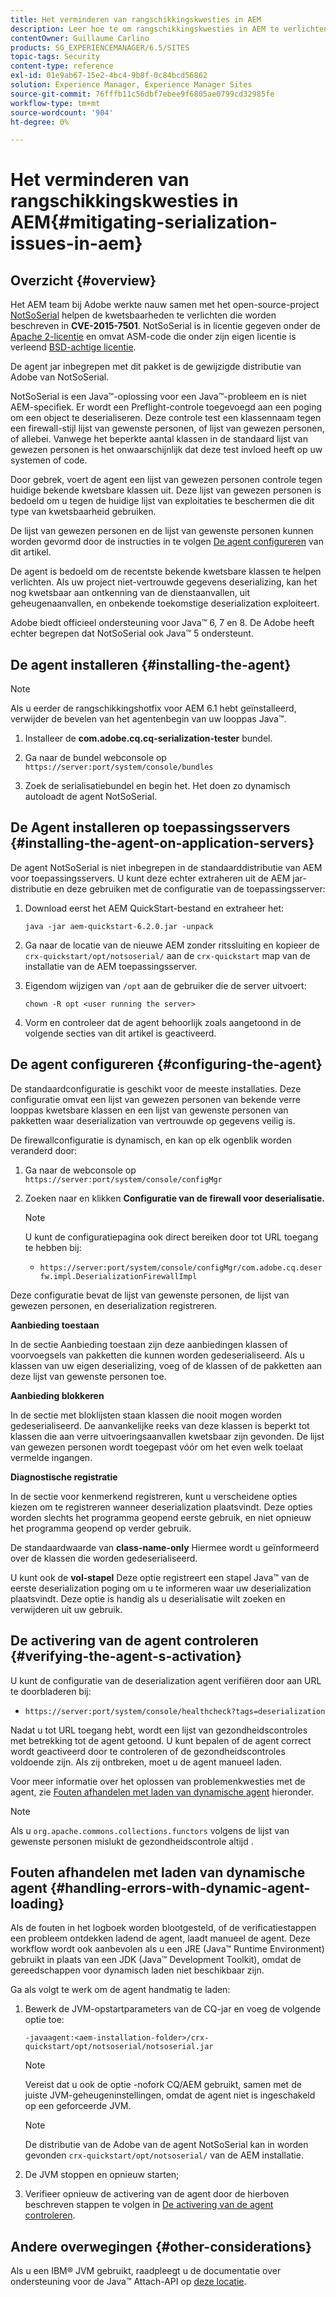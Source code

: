 ```yaml
---
title: Het verminderen van rangschikkingskwesties in AEM
description: Leer hoe te om rangschikkingskwesties in AEM te verlichten.
contentOwner: Guillaume Carlino
products: SG_EXPERIENCEMANAGER/6.5/SITES
topic-tags: Security
content-type: reference
exl-id: 01e9ab67-15e2-4bc4-9b8f-0c84bcd56862
solution: Experience Manager, Experience Manager Sites
source-git-commit: 76fffb11c56dbf7ebee9f6805ae0799cd32985fe
workflow-type: tm+mt
source-wordcount: '904'
ht-degree: 0%

---
```


# Het verminderen van rangschikkingskwesties in AEM{#mitigating-serialization-issues-in-aem}

## Overzicht {#overview}

Het AEM team bij Adobe werkte nauw samen met het open-source-project [NotSoSerial](https://github.com/kantega/notsoserial) helpen de kwetsbaarheden te verlichten die worden beschreven in **CVE-2015-7501**. NotSoSerial is in licentie gegeven onder de [Apache 2-licentie](https://www.apache.org/licenses/LICENSE-2.0) en omvat ASM-code die onder zijn eigen licentie is verleend [BSD-achtige licentie](https://asm.ow2.io/).

De agent jar inbegrepen met dit pakket is de gewijzigde distributie van Adobe van NotSoSerial.

NotSoSerial is een Java™-oplossing voor een Java™-probleem en is niet AEM-specifiek. Er wordt een Preflight-controle toegevoegd aan een poging om een object te deserialiseren. Deze controle test een klassennaam tegen een firewall-stijl lijst van gewenste personen, of lijst van gewezen personen, of allebei. Vanwege het beperkte aantal klassen in de standaard lijst van gewezen personen is het onwaarschijnlijk dat deze test invloed heeft op uw systemen of code.

Door gebrek, voert de agent een lijst van gewezen personen controle tegen huidige bekende kwetsbare klassen uit. Deze lijst van gewezen personen is bedoeld om u tegen de huidige lijst van exploitaties te beschermen die dit type van kwetsbaarheid gebruiken.

De lijst van gewezen personen en de lijst van gewenste personen kunnen worden gevormd door de instructies in te volgen [De agent configureren](/help/sites-administering/mitigating-serialization-issues.md#configuring-the-agent) van dit artikel.

De agent is bedoeld om de recentste bekende kwetsbare klassen te helpen verlichten. Als uw project niet-vertrouwde gegevens deserializing, kan het nog kwetsbaar aan ontkenning van de dienstaanvallen, uit geheugenaanvallen, en onbekende toekomstige deserialization exploiteert.

Adobe biedt officieel ondersteuning voor Java™ 6, 7 en 8. De Adobe heeft echter begrepen dat NotSoSerial ook Java™ 5 ondersteunt.

## De agent installeren {#installing-the-agent}

>[!NOTE]
>
>Als u eerder de rangschikkingshotfix voor AEM 6.1 hebt geïnstalleerd, verwijder de bevelen van het agentenbegin van uw looppas Java™.

1. Installeer de **com.adobe.cq.cq-serialization-tester** bundel.

1. Ga naar de bundel webconsole op `https://server:port/system/console/bundles`
1. Zoek de serialisatiebundel en begin het. Het doen zo dynamisch autoloadt de agent NotSoSerial.

## De Agent installeren op toepassingsservers {#installing-the-agent-on-application-servers}

De agent NotSoSerial is niet inbegrepen in de standaarddistributie van AEM voor toepassingsservers. U kunt deze echter extraheren uit de AEM jar-distributie en deze gebruiken met de configuratie van de toepassingsserver:

1. Download eerst het AEM QuickStart-bestand en extraheer het:

   ```shell
   java -jar aem-quickstart-6.2.0.jar -unpack
   ```

1. Ga naar de locatie van de nieuwe AEM zonder ritssluiting en kopieer de `crx-quickstart/opt/notsoserial/` aan de `crx-quickstart` map van de installatie van de AEM toepassingsserver.

1. Eigendom wijzigen van `/opt` aan de gebruiker die de server uitvoert:

   ```shell
   chown -R opt <user running the server>
   ```

1. Vorm en controleer dat de agent behoorlijk zoals aangetoond in de volgende secties van dit artikel is geactiveerd.

## De agent configureren {#configuring-the-agent}

De standaardconfiguratie is geschikt voor de meeste installaties. Deze configuratie omvat een lijst van gewezen personen van bekende verre looppas kwetsbare klassen en een lijst van gewenste personen van pakketten waar deserialization van vertrouwde op gegevens veilig is.

De firewallconfiguratie is dynamisch, en kan op elk ogenblik worden veranderd door:

1. Ga naar de webconsole op `https://server:port/system/console/configMgr`
1. Zoeken naar en klikken **Configuratie van de firewall voor deserialisatie.**

   >[!NOTE]
   >
   >U kunt de configuratiepagina ook direct bereiken door tot URL toegang te hebben bij:
   >
   >* `https://server:port/system/console/configMgr/com.adobe.cq.deserfw.impl.DeserializationFirewallImpl`

Deze configuratie bevat de lijst van gewenste personen, de lijst van gewezen personen, en deserialization registreren.

**Aanbieding toestaan**

In de sectie Aanbieding toestaan zijn deze aanbiedingen klassen of voorvoegsels van pakketten die kunnen worden gedeserialiseerd. Als u klassen van uw eigen deserializing, voeg of de klassen of de pakketten aan deze lijst van gewenste personen toe.

**Aanbieding blokkeren**

In de sectie met bloklijsten staan klassen die nooit mogen worden gedeserialiseerd. De aanvankelijke reeks van deze klassen is beperkt tot klassen die aan verre uitvoeringsaanvallen kwetsbaar zijn gevonden. De lijst van gewezen personen wordt toegepast vóór om het even welk toelaat vermelde ingangen.

**Diagnostische registratie**

In de sectie voor kenmerkend registreren, kunt u verscheidene opties kiezen om te registreren wanneer deserialization plaatsvindt. Deze opties worden slechts het programma geopend eerste gebruik, en niet opnieuw het programma geopend op verder gebruik.

De standaardwaarde van **class-name-only** Hiermee wordt u geïnformeerd over de klassen die worden gedeserialiseerd.

U kunt ook de **vol-stapel** Deze optie registreert een stapel Java™ van de eerste deserialization poging om u te informeren waar uw deserialization plaatsvindt. Deze optie is handig als u deserialisatie wilt zoeken en verwijderen uit uw gebruik.

## De activering van de agent controleren {#verifying-the-agent-s-activation}

U kunt de configuratie van de deserialization agent verifiëren door aan URL te doorbladeren bij:

* `https://server:port/system/console/healthcheck?tags=deserialization`

Nadat u tot URL toegang hebt, wordt een lijst van gezondheidscontroles met betrekking tot de agent getoond. U kunt bepalen of de agent correct wordt geactiveerd door te controleren of de gezondheidscontroles voldoende zijn. Als zij ontbreken, moet u de agent manueel laden.

Voor meer informatie over het oplossen van problemenkwesties met de agent, zie [Fouten afhandelen met laden van dynamische agent](#handling-errors-with-dynamic-agent-loading) hieronder.

>[!NOTE]
>
>Als u `org.apache.commons.collections.functors` volgens de lijst van gewenste personen mislukt de gezondheidscontrole altijd .

## Fouten afhandelen met laden van dynamische agent {#handling-errors-with-dynamic-agent-loading}

Als de fouten in het logboek worden blootgesteld, of de verificatiestappen een probleem ontdekken ladend de agent, laadt manueel de agent. Deze workflow wordt ook aanbevolen als u een JRE (Java™ Runtime Environment) gebruikt in plaats van een JDK (Java™ Development Toolkit), omdat de gereedschappen voor dynamisch laden niet beschikbaar zijn.

Ga als volgt te werk om de agent handmatig te laden:

1. Bewerk de JVM-opstartparameters van de CQ-jar en voeg de volgende optie toe:

   ```shell
   -javaagent:<aem-installation-folder>/crx-quickstart/opt/notsoserial/notsoserial.jar
   ```

   >[!NOTE]
   >
   >Vereist dat u ook de optie -nofork CQ/AEM gebruikt, samen met de juiste JVM-geheugeninstellingen, omdat de agent niet is ingeschakeld op een geforceerde JVM.

   >[!NOTE]
   >
   >De distributie van de Adobe van de agent NotSoSerial kan in worden gevonden `crx-quickstart/opt/notsoserial/` van de AEM installatie.

1. De JVM stoppen en opnieuw starten;

1. Verifieer opnieuw de activering van de agent door de hierboven beschreven stappen te volgen in [De activering van de agent controleren](/help/sites-administering/mitigating-serialization-issues.md#verifying-the-agent-s-activation).

## Andere overwegingen {#other-considerations}

Als u een IBM® JVM gebruikt, raadpleegt u de documentatie over ondersteuning voor de Java™ Attach-API op [deze locatie](https://www.ibm.com/docs/en/sdk-java-technology/8?topic=documentation-java-attach-api).
